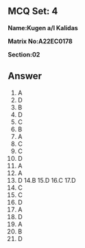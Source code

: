 

## MCQ Set: 4

**Name:Kugen a/l Kalidas**

**Matrix No:A22EC0178**

**Section:02**

## Answer
1. A
2. D
3. B
4. D
5. C
6. B
7. A
8. C
9. C
10. D
11. A
12. A
13. D
14.B
15.D
16.C
17.D
18. C
19. C
20. D
21. A
22. D
23. A
24. B 
25. D
   

